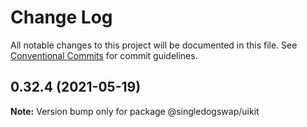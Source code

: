 # Change Log

All notable changes to this project will be documented in this file.
See [Conventional Commits](https://conventionalcommits.org) for commit guidelines.

## 0.32.4 (2021-05-19)

**Note:** Version bump only for package @singledogswap/uikit
